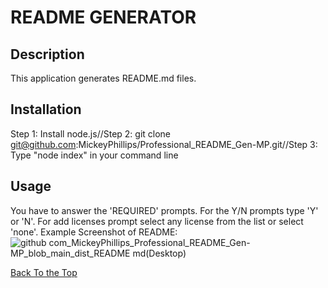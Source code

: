 # README GENERATOR

## Description
This application generates README.md files.



## Installation
Step 1: Install node.js//Step 2: git clone git@github.com:MickeyPhillips/Professional_README_Gen-MP.git//Step 3: Type "node index" in your command line 

## Usage
You have to answer the 'REQUIRED' prompts. For the Y/N prompts type 'Y' or 'N'. For add licenses prompt select any license from the list or select 'none'. Example Screenshot of README: ![github com_MickeyPhillips_Professional_README_Gen-MP_blob_main_dist_README md(Desktop)](https://user-images.githubusercontent.com/83983556/136709380-d9bb2dc7-2ca5-4216-a031-279159c2fbfd.png)










[Back To the Top](#description)
  



